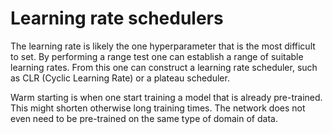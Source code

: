 # Learning rate schedulers

The learning rate is likely the one hyperparameter that is the most difficult to
set. By performing a range test one can establish a range of suitable learning
rates. From this one can construct a learning rate scheduler, such as CLR
(Cyclic Learning Rate) or a plateau scheduler.

Warm starting is when one start training a model that is already pre-trained.
This might shorten otherwise long training times. The network does not even need
to be pre-trained on the same type of domain of data.
